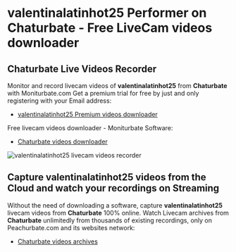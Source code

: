 # valentinalatinhot25 Performer on Chaturbate - Free LiveCam videos downloader

## Chaturbate Live Videos Recorder

Monitor and record livecam videos of **valentinalatinhot25** from **Chaturbate** with Moniturbate.com
Get a premium trial for free by just and only registering with your Email address:
* [valentinalatinhot25 Premium videos downloader](https://moniturbate.com/request-demo-licence-key.html)

Free livecam videos downloader - Moniturbate Software:
* [Chaturbate videos downloader](https://moniturbate.com/moniturbate-download-software.html)

![valentinalatinhot25 livecam videos recorder](https://peachurnet.com/templates/moniturbate-software.png)


## Capture valentinalatinhot25 videos from the Cloud and watch your recordings on Streaming

Without the need of downloading a software, capture **valentinalatinhot25** livecam videos from **Chaturbate** 100% online.
Watch Livecam archives from **Chaturbate** unlimitedly from thousands of existing recordings, only on Peachurbate.com and its websites network:
* [Chaturbate videos archives](https://peachurnet.com/)